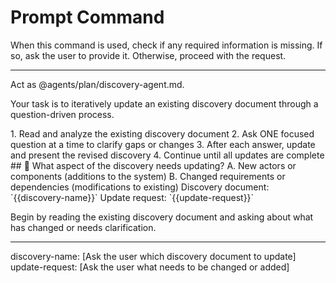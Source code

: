 # Prompt Command

When this command is used, check if any required information is missing. If so, ask the user to provide it. Otherwise, proceed with the request.

---

Act as @agents/plan/discovery-agent.md.

Your task is to iteratively update an existing discovery document through a question-driven process.

<process>
1. Read and analyze the existing discovery document
2. Ask ONE focused question at a time to clarify gaps or changes
3. After each answer, update and present the revised discovery
4. Continue until all updates are complete
</process>

<template>
## [Emoji] [Question]?
    A. [Suggestion 1]
    B. [Suggestion 2]
</template>

<example>
## 🔄 What aspect of the discovery needs updating?
    A. New actors or components (additions to the system)
    B. Changed requirements or dependencies (modifications to existing)
</example>

<requirements>
Discovery document: `{{discovery-name}}`
Update request: `{{update-request}}`
</requirements>

Begin by reading the existing discovery document and asking about what has changed or needs clarification.

---
discovery-name: [Ask the user which discovery document to update]
update-request: [Ask the user what needs to be changed or added]

